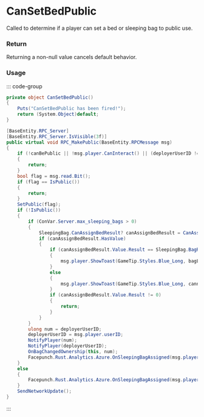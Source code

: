 # CanSetBedPublic
<Badge type="info" text="Player"/><Badge type="danger" text="Carbon Compatible"/><Badge type="warning" text="Oxide Compatible"/>
Called to determine if a player can set a bed or sleeping bag to public use.

### Return
Returning a non-null value cancels default behavior.

### Usage
::: code-group
```csharp [Example]
private object CanSetBedPublic()
{
	Puts("CanSetBedPublic has been fired!");
	return (System.Object)default;
}
```
```csharp [Source — Assembly-CSharp @ SleepingBag]
[BaseEntity.RPC_Server]
[BaseEntity.RPC_Server.IsVisible(3f)]
public virtual void RPC_MakePublic(BaseEntity.RPCMessage msg)
{
	if (!canBePublic || !msg.player.CanInteract() || (deployerUserID != (ulong)msg.player.userID && !msg.player.CanBuild()))
	{
		return;
	}
	bool flag = msg.read.Bit();
	if (flag == IsPublic())
	{
		return;
	}
	SetPublic(flag);
	if (!IsPublic())
	{
		if (ConVar.Server.max_sleeping_bags > 0)
		{
			SleepingBag.CanAssignBedResult? canAssignBedResult = CanAssignBed(msg.player, this, msg.player.userID, 1, 0, this);
			if (canAssignBedResult.HasValue)
			{
				if (canAssignBedResult.Value.Result == SleepingBag.BagResultType.Ok)
				{
					msg.player.ShowToast(GameTip.Styles.Blue_Long, bagLimitPhrase, false, canAssignBedResult.Value.Count.ToString(), canAssignBedResult.Value.Max.ToString());
				}
				else
				{
					msg.player.ShowToast(GameTip.Styles.Blue_Long, cannotMakeBedPhrase, false, canAssignBedResult.Value.Count.ToString(), canAssignBedResult.Value.Max.ToString());
				}
				if (canAssignBedResult.Value.Result != 0)
				{
					return;
				}
			}
		}
		ulong num = deployerUserID;
		deployerUserID = msg.player.userID;
		NotifyPlayer(num);
		NotifyPlayer(deployerUserID);
		OnBagChangedOwnership(this, num);
		Facepunch.Rust.Analytics.Azure.OnSleepingBagAssigned(msg.player, this, deployerUserID = msg.player.userID);
	}
	else
	{
		Facepunch.Rust.Analytics.Azure.OnSleepingBagAssigned(msg.player, this, 0uL);
	}
	SendNetworkUpdate();
}

```
:::
